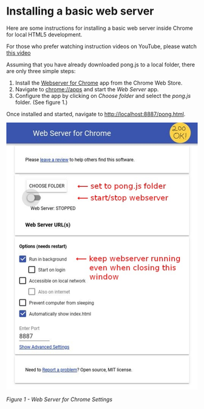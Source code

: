 # Installing a basic web server

Here are some instructions for installing a basic web server inside Chrome for local HTML5 development.

For those who prefer watching instruction videos on YouTube, please watch [this video](https://www.youtube.com/watch?v=fSB8L4-QoWk)

Assuming that you have already downloaded pong.js to a local folder, there are only three simple steps:

1. Install the [Webserver for Chrome](https://chrome.google.com/webstore/detail/web-server-for-chrome/ofhbbkphhbklhfoeikjpcbhemlocgigb) app from the Chrome Web Store.
2. Navigate to [chrome://apps](chrome://apps) and start the _Web Server_ app.
3. Configure the app by clicking on _Choose folder_ and select the _pong.js_ folder. (See figure 1.)

Once installed and started, navigate to [http://localhost:8887/pong.html](http://localhost:8887/pong.html).

![Webserver for Chrome settings](images/webserver-for-chrome-settings.jpg)

_Figure 1 - Web Server for Chrome Settings_
